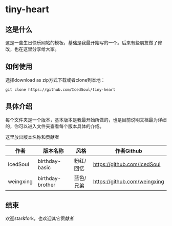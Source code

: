 # tiny-heart
## 这是什么
这是一些生日快乐网站的模板，基础是我最开始写的一个。后来有些朋友做了修改，也在这里分享给大家。  

## 如何使用
选择download as zip方式下载或者clone到本地：
```
git clone https://github.com/IcedSoul/tiny-heart
```

## 具体介绍
每个文件夹是一个版本，基本版本是我最开始所做的，也是目前说明文档最为详细的，你可以进入文件夹查看每个版本具体的介绍。

这里放出版本名称和贡献者

作者 | 版本名称 | 风格 | 作者Github  
---|---|---|---
IcedSoul|birthday-basic|粉红/回忆|https://github.com/IcedSoul
weingxing|birthday-brother|蓝色/兄弟|https://github.com/weingxing

## 结束
欢迎star&fork，也欢迎其它贡献者
